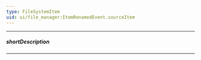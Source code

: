 ```yaml
---
type: FileSystemItem
uid: ui/file_manager:ItemRenamedEvent.sourceItem
---
```

---
##### shortDescription
<!-- Description goes here -->

---
<!-- Description goes here -->